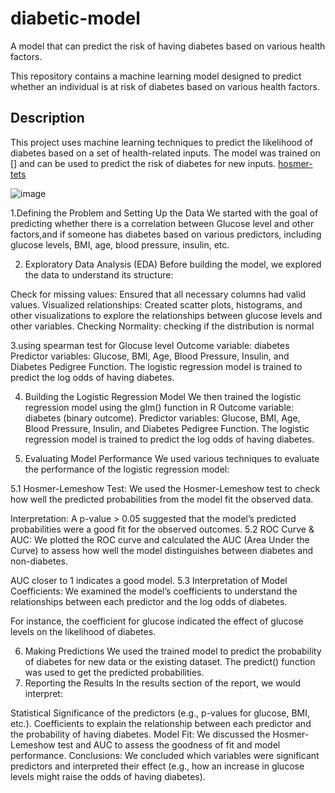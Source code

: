 # diabetic-model
A model that can predict the risk of having diabetes based on various health factors.

This repository contains a machine learning model designed to predict whether an individual is at risk of diabetes based on various health factors.

## Description

This project uses machine learning techniques to predict the likelihood of diabetes based on a set of health-related inputs. The model was trained on [] and can be used to predict the risk of diabetes for new inputs.
[hosmer-tets](plots/hosmer-tets)


![image](https://github.com/user-attachments/assets/d3918bb6-f10d-4317-997d-8532763cdd16)



1.Defining the Problem and Setting Up the Data
We started with the goal of predicting whether there is a correlation between Glucose level and other factors,and if someone has diabetes based on various predictors, including glucose levels, BMI, age, blood pressure, insulin, etc.

2. Exploratory Data Analysis (EDA)
Before building the model, we explored the data to understand its structure:

Check for missing values: Ensured that all necessary columns had valid values.
Visualized relationships: Created scatter plots, histograms, and other visualizations to explore the relationships between glucose levels and other variables.
Checking Normality: checking if the distribution is normal

3.using spearman test for Glocuse level 
Outcome variable: diabetes 
Predictor variables: Glucose, BMI, Age, Blood Pressure, Insulin, and Diabetes Pedigree Function.
The logistic regression model is trained to predict the log odds of having diabetes.

4. Building the Logistic Regression Model
We then trained the logistic regression model using the glm() function in R
Outcome variable: diabetes (binary outcome).
Predictor variables: Glucose, BMI, Age, Blood Pressure, Insulin, and Diabetes Pedigree Function.
The logistic regression model is trained to predict the log odds of having diabetes.

5. Evaluating Model Performance
We used various techniques to evaluate the performance of the logistic regression model:

5.1 Hosmer-Lemeshow Test:
We used the Hosmer-Lemeshow test to check how well the predicted probabilities from the model fit the observed data.

Interpretation: A p-value > 0.05 suggested that the model’s predicted probabilities were a good fit for the observed outcomes.
5.2 ROC Curve & AUC:
We plotted the ROC curve and calculated the AUC (Area Under the Curve) to assess how well the model distinguishes between diabetes and non-diabetes.

AUC closer to 1 indicates a good model.
5.3 Interpretation of Model Coefficients:
We examined the model’s coefficients to understand the relationships between each predictor and the log odds of diabetes.

For instance, the coefficient for glucose indicated the effect of glucose levels on the likelihood of diabetes.

6. Making Predictions
We used the trained model to predict the probability of diabetes for new data or the existing dataset. The predict() function was used to get the predicted probabilities.
7. Reporting the Results
In the results section of the report, we would interpret:

Statistical Significance of the predictors (e.g., p-values for glucose, BMI, etc.).
Coefficients to explain the relationship between each predictor and the probability of having diabetes.
Model Fit: We discussed the Hosmer-Lemeshow test and AUC to assess the goodness of fit and model performance.
Conclusions: We concluded which variables were significant predictors and interpreted their effect (e.g., how an increase in glucose levels might raise the odds of having diabetes).
